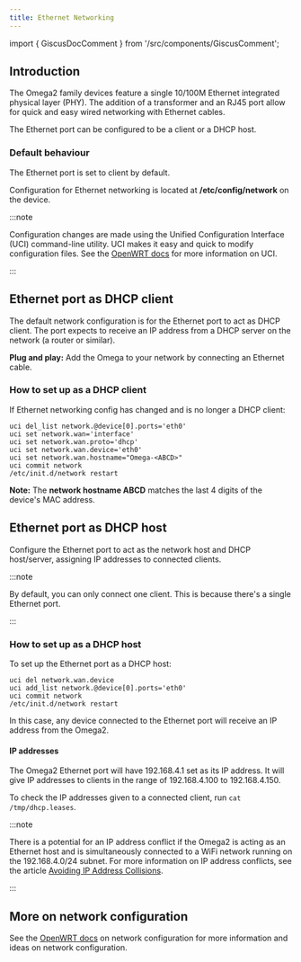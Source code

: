 ```yaml
---
title: Ethernet Networking
---
```


import { GiscusDocComment } from '/src/components/GiscusComment';

## Introduction

The Omega2 family devices feature a single 10/100M Ethernet integrated physical layer (PHY). The addition of a transformer and an RJ45 port allow for quick and easy wired networking with Ethernet cables.

The Ethernet port can be configured to be a client or a DHCP host. 

### Default behaviour

The Ethernet port is set to client by default.

Configuration for Ethernet networking is located at **/etc/config/network** on the device.

:::note

Configuration changes are made using the Unified Configuration Interface (UCI) command-line utility. UCI makes it easy and quick to modify configuration files. See the [OpenWRT docs](https://openwrt.org/docs/guide-user/base-system/uci#command-line_utility) for more information on UCI.

:::

## Ethernet port as DHCP client

The default network configuration is for the Ethernet port to act as DHCP client. The port expects to receive an IP address from a DHCP server on the network (a router or similar).

**Plug and play:** Add the Omega to your network by connecting an Ethernet cable.

### How to set up as a DHCP client

If Ethernet networking config has changed and is no longer a DHCP client:

```shell
uci del_list network.@device[0].ports='eth0'
uci set network.wan='interface'
uci set network.wan.proto='dhcp'
uci set network.wan.device='eth0'
uci set network.wan.hostname="Omega-<ABCD>"
uci commit network
/etc/init.d/network restart
```

**Note:** The **network hostname ABCD** matches the last 4 digits of the device's MAC address.

## Ethernet port as DHCP host

Configure the Ethernet port to act as the network host and DHCP host/server, assigning IP addresses to connected clients.

:::note

By default, you can only connect one client. This is because there's a single Ethernet port.

:::

### How to set up as a DHCP host

To set up the Ethernet port as a DHCP host:

```shell
uci del network.wan.device
uci add_list network.@device[0].ports='eth0'
uci commit network
/etc/init.d/network restart
```

In this case, any device connected to the Ethernet port will receive an IP address from the Omega2.

#### IP addresses

The Omega2 Ethernet port will have 192.168.4.1 set as its IP address. It will give IP addresses to clients in the range of 192.168.4.100 to 192.168.4.150.

To check the IP addresses given to a connected client, run `cat /tmp/dhcp.leases`.

:::note

There is a potential for an IP address conflict if the Omega2 is acting as an Ethernet host and is simultaneously connected to a WiFi network running on the 192.168.4.0/24 subnet. For more information on IP address conflicts, see the article [Avoiding IP Address Collisions](./ip-address-collisions).

:::

## More on network configuration

See the [OpenWRT docs](https://openwrt.org/docs/guide-user/network/network_configuration) on network configuration for more information and ideas on network configuration.

<GiscusDocComment /> 